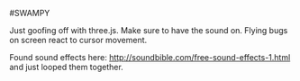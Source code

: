 #SWAMPY

Just goofing off with three.js. Make sure to have the sound on. Flying bugs on screen react to cursor movement.

Found sound effects here: http://soundbible.com/free-sound-effects-1.html and just looped them together.
